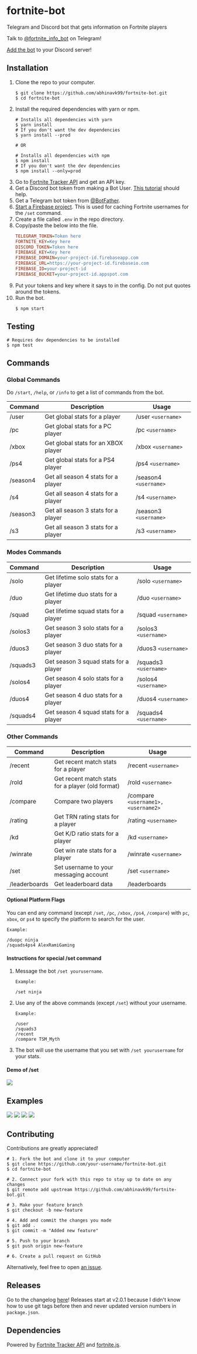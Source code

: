 # fortnite-bot
Telegram and Discord bot that gets information on Fortnite players

Talk to [@fortnite_info_bot](https://t.me/fortnite_info_bot) on Telegram!

[Add the bot](https://discordapp.com/oauth2/authorize?client_id=435307828891090944&scope=bot) to your Discord server!

## Installation
1. Clone the repo to your computer.
    ```shell
    $ git clone https://github.com/abhinavk99/fortnite-bot.git
    $ cd fortnite-bot
    ```
2. Install the required dependencies with yarn or npm.
    ```shell
    # Installs all dependencies with yarn
    $ yarn install
    # If you don't want the dev dependencies
    $ yarn install --prod

    # OR

    # Installs all dependencies with npm
    $ npm install
    # If you don't want the dev dependencies
    $ npm install --only=prod
    ```
3. Go to [Fortnite Tracker API](https://fortnitetracker.com/site-api) and get an API key.
4. Get a Discord bot token from making a Bot User. [This tutorial](https://github.com/reactiflux/discord-irc/wiki/Creating-a-discord-bot-&-getting-a-token) should help.
5. Get a Telegram bot token from [@BotFather](https://t.me/BotFather).
6. [Start a Firebase project](https://console.firebase.google.com). This is used for caching Fortnite usernames for the `/set` command.
7. Create a file called `.env` in the repo directory.
8. Copy/paste the below into the file.
    ```ini
    TELEGRAM_TOKEN=Token here
    FORTNITE_KEY=Key here
    DISCORD_TOKEN=Token here
    FIREBASE_KEY=Key here
    FIREBASE_DOMAIN=your-project-id.firebaseapp.com
    FIREBASE_URL=https://your-project-id.firebaseio.com
    FIREBASE_ID=your-project-id
    FIREBASE_BUCKET=your-project-id.appspot.com
    ```
9. Put your tokens and key where it says to in the config. Do not put quotes around the tokens.
10. Run the bot.
    ```shell
    $ npm start
    ```

## Testing

```shell
# Requires dev dependencies to be installed
$ npm test
```

## Commands

### Global Commands
Do `/start`, `/help`, or `/info` to get a list of commands from the bot.

| Command | Description | Usage |
| --- | --- | --- |
| /user | Get global stats for a player | /user `<username>` |
| /pc | Get global stats for a PC player | /pc `<username>` |
| /xbox | Get global stats for an XBOX player | /xbox `<username>` |
| /ps4 | Get global stats for a PS4 player | /ps4 `<username>` |
| /season4 | Get all season 4 stats for a player | /season4 `<username>` |
| /s4 | Get all season 4 stats for a player | /s4 `<username>` |
| /season3 | Get all season 3 stats for a player | /season3 `<username>` |
| /s3 | Get all season 3 stats for a player | /s3 `<username>` |

### Modes Commands
| Command | Description | Usage |
| --- | --- | --- |
| /solo | Get lifetime solo stats for a player | /solo `<username>` |
| /duo | Get lifetime duo stats for a player | /duo `<username>` |
| /squad | Get lifetime squad stats for a player | /squad `<username>` |
| /solos3 | Get season 3 solo stats for a player | /solos3 `<username>` |
| /duos3 | Get season 3 duo stats for a player | /duos3 `<username>` |
| /squads3 | Get season 3 squad stats for a player | /squads3 `<username>` |
| /solos4 | Get season 4 solo stats for a player | /solos4 `<username>` |
| /duos4 | Get season 4 duo stats for a player | /duos4 `<username>` |
| /squads4 | Get season 4 squad stats for a player | /squads4 `<username>` |

### Other Commands
| Command | Description | Usage |
| --- | --- | --- |
| /recent | Get recent match stats for a player | /recent `<username>` |
| /rold | Get recent match stats for a player (old format) | /rold `<username>` |
| /compare | Compare two players | /compare `<username1>, <username2>` |
| /rating | Get TRN rating stats for a player | /rating `<username>` |
| /kd | Get K/D ratio stats for a player | /kd `<username>` |
| /winrate | Get win rate stats for a player | /winrate `<username>` |
| /set | Set username to your messaging account | /set `<username>` |
| /leaderboards | Get leaderboard data | /leaderboards |

#### Optional Platform Flags

You can end any command (except `/set`, `/pc`, `/xbox`, `/ps4`, `/compare`) with `pc`, `xbox`, or `ps4` to specify the platform
to search for the user.

```
Example:

/duopc ninja
/squads4ps4 AlexRamiGaming
```

#### Instructions for special /set command
1. Message the bot `/set yourusername`.
    ```
    Example:

    /set ninja
    ```
2. Use any of the above commands (except `/set`) without your username.
    ```
    Example:

    /user
    /squads3
    /recent
    /compare TSM_Myth
    ```
3. The bot will use the username that you set with `/set yourusername` for your stats.

#### Demo of /set
![](examples/SetDemo.gif)

## Examples
![](examples/user.png)
![](examples/solo.png)
![](examples/duo.png)
![](examples/squad.png)

## Contributing

Contributions are greatly appreciated!

```shell
# 1. Fork the bot and clone it to your computer
$ git clone https://github.com/your-username/fortnite-bot.git
$ cd fortnite-bot

# 2. Connect your fork with this repo to stay up to date on any changes
$ git remote add upstream https://github.com/abhinavk99/fortnite-bot.git

# 3. Make your feature branch
$ git checkout -b new-feature

# 4. Add and commit the changes you made
$ git add .
$ git commit -m "Added new feature"

# 5. Push to your branch
$ git push origin new-feature

# 6. Create a pull request on GitHub
```

Alternatively, feel free to open [an issue](https://github.com/abhinavk99/fortnite-bot/issues).

## Releases
Go to the changelog [here](CHANGELOG.md)! Releases start at v2.0.1 because I didn't know how to use git tags before then and never updated version numbers in `package.json`.

## Dependencies
Powered by [Fortnite Tracker API](https://fortnitetracker.com/site-api) and [fortnite.js](https://github.com/ickerio/fortnite.js).
